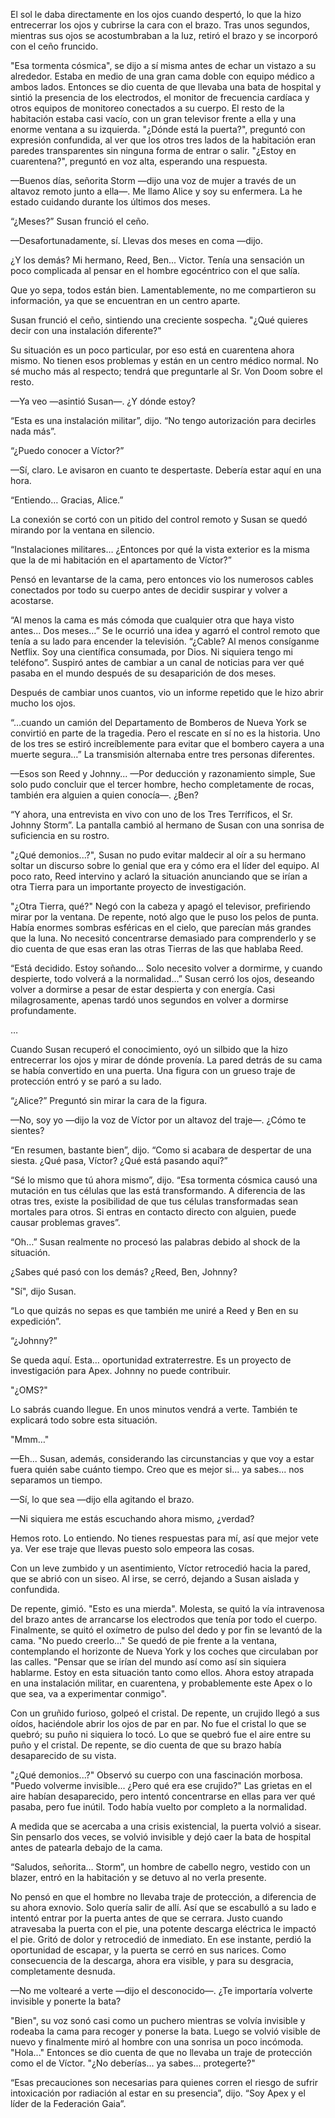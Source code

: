 
El sol le daba directamente en los ojos cuando despertó, lo que la hizo entrecerrar los ojos y cubrirse la cara con el brazo. Tras unos segundos, mientras sus ojos se acostumbraban a la luz, retiró el brazo y se incorporó con el ceño fruncido.

"Esa tormenta cósmica", se dijo a sí misma antes de echar un vistazo a su alrededor. Estaba en medio de una gran cama doble con equipo médico a ambos lados. Entonces se dio cuenta de que llevaba una bata de hospital y sintió la presencia de los electrodos, el monitor de frecuencia cardíaca y otros equipos de monitoreo conectados a su cuerpo. El resto de la habitación estaba casi vacío, con un gran televisor frente a ella y una enorme ventana a su izquierda. "¿Dónde está la puerta?", preguntó con expresión confundida, al ver que los otros tres lados de la habitación eran paredes transparentes sin ninguna forma de entrar o salir. "¿Estoy en cuarentena?", preguntó en voz alta, esperando una respuesta.

—Buenos días, señorita Storm —dijo una voz de mujer a través de un altavoz remoto junto a ella—. Me llamo Alice y soy su enfermera. La he estado cuidando durante los últimos dos meses.

“¿Meses?” Susan frunció el ceño.

—Desafortunadamente, sí. Llevas dos meses en coma —dijo.

¿Y los demás? Mi hermano, Reed, Ben... Victor. Tenía una sensación un poco complicada al pensar en el hombre egocéntrico con el que salía.

Que yo sepa, todos están bien. Lamentablemente, no me compartieron su información, ya que se encuentran en un centro aparte.

Susan frunció el ceño, sintiendo una creciente sospecha. "¿Qué quieres decir con una instalación diferente?"

Su situación es un poco particular, por eso está en cuarentena ahora mismo. No tienen esos problemas y están en un centro médico normal. No sé mucho más al respecto; tendrá que preguntarle al Sr. Von Doom sobre el resto.

—Ya veo —asintió Susan—. ¿Y dónde estoy?

“Esta es una instalación militar”, dijo. “No tengo autorización para decirles nada más”.

“¿Puedo conocer a Víctor?”

—Sí, claro. Le avisaron en cuanto te despertaste. Debería estar aquí en una hora.

“Entiendo… Gracias, Alice.”

La conexión se cortó con un pitido del control remoto y Susan se quedó mirando por la ventana en silencio.

“Instalaciones militares… ¿Entonces por qué la vista exterior es la misma que la de mi habitación en el apartamento de Víctor?”

Pensó en levantarse de la cama, pero entonces vio los numerosos cables conectados por todo su cuerpo antes de decidir suspirar y volver a acostarse.

“Al menos la cama es más cómoda que cualquier otra que haya visto antes... Dos meses…” Se le ocurrió una idea y agarró el control remoto que tenía a su lado para encender la televisión. “¿Cable? Al menos consíganme Netflix. Soy una científica consumada, por Dios. Ni siquiera tengo mi teléfono”. Suspiró antes de cambiar a un canal de noticias para ver qué pasaba en el mundo después de su desaparición de dos meses.

Después de cambiar unos cuantos, vio un informe repetido que le hizo abrir mucho los ojos.

“…cuando un camión del Departamento de Bomberos de Nueva York se convirtió en parte de la tragedia. Pero el rescate en sí no es la historia. Uno de los tres se estiró increíblemente para evitar que el bombero cayera a una muerte segura…” La transmisión alternaba entre tres personas diferentes.

—Esos son Reed y Johnny... —Por deducción y razonamiento simple, Sue solo pudo concluir que el tercer hombre, hecho completamente de rocas, también era alguien a quien conocía—. ¿Ben?

“Y ahora, una entrevista en vivo con uno de los Tres Terríficos, el Sr. Johnny Storm”. La pantalla cambió al hermano de Susan con una sonrisa de suficiencia en su rostro.

"¿Qué demonios...?", Susan no pudo evitar maldecir al oír a su hermano soltar un discurso sobre lo genial que era y cómo era el líder del equipo. Al poco rato, Reed intervino y aclaró la situación anunciando que se irían a otra Tierra para un importante proyecto de investigación.

"¿Otra Tierra, qué?" Negó con la cabeza y apagó el televisor, prefiriendo mirar por la ventana. De repente, notó algo que le puso los pelos de punta. Había enormes sombras esféricas en el cielo, que parecían más grandes que la luna. No necesitó concentrarse demasiado para comprenderlo y se dio cuenta de que esas eran las otras Tierras de las que hablaba Reed.

“Está decidido. Estoy soñando… Solo necesito volver a dormirme, y cuando despierte, todo volverá a la normalidad…” Susan cerró los ojos, deseando volver a dormirse a pesar de estar despierta y con energía. Casi milagrosamente, apenas tardó unos segundos en volver a dormirse profundamente.

…

Cuando Susan recuperó el conocimiento, oyó un silbido que la hizo entrecerrar los ojos y mirar de dónde provenía. La pared detrás de su cama se había convertido en una puerta. Una figura con un grueso traje de protección entró y se paró a su lado.

“¿Alice?” Preguntó sin mirar la cara de la figura.

—No, soy yo —dijo la voz de Víctor por un altavoz del traje—. ¿Cómo te sientes?

“En resumen, bastante bien”, dijo. “Como si acabara de despertar de una siesta. ¿Qué pasa, Víctor? ¿Qué está pasando aquí?”

“Sé lo mismo que tú ahora mismo”, dijo. “Esa tormenta cósmica causó una mutación en tus células que las está transformando. A diferencia de las otras tres, existe la posibilidad de que tus células transformadas sean mortales para otros. Si entras en contacto directo con alguien, puede causar problemas graves”.

“Oh…” Susan realmente no procesó las palabras debido al shock de la situación.

¿Sabes qué pasó con los demás? ¿Reed, Ben, Johnny?

"Sí", dijo Susan.

“Lo que quizás no sepas es que también me uniré a Reed y Ben en su expedición”.

“¿Johnny?”

Se queda aquí. Esta… oportunidad extraterrestre. Es un proyecto de investigación para Apex. Johnny no puede contribuir.

"¿OMS?"

Lo sabrás cuando llegue. En unos minutos vendrá a verte. También te explicará todo sobre esta situación.

"Mmm…"

—Eh... Susan, además, considerando las circunstancias y que voy a estar fuera quién sabe cuánto tiempo. Creo que es mejor si... ya sabes... nos separamos un tiempo.

—Sí, lo que sea —dijo ella agitando el brazo.

—Ni siquiera me estás escuchando ahora mismo, ¿verdad?

Hemos roto. Lo entiendo. No tienes respuestas para mí, así que mejor vete ya. Ver ese traje que llevas puesto solo empeora las cosas.

Con un leve zumbido y un asentimiento, Víctor retrocedió hacia la pared, que se abrió con un siseo. Al irse, se cerró, dejando a Susan aislada y confundida.

De repente, gimió. "Esto es una mierda". Molesta, se quitó la vía intravenosa del brazo antes de arrancarse los electrodos que tenía por todo el cuerpo. Finalmente, se quitó el oxímetro de pulso del dedo y por fin se levantó de la cama. "No puedo creerlo..." Se quedó de pie frente a la ventana, contemplando el horizonte de Nueva York y los coches que circulaban por las calles. "Pensar que se irían del mundo así como así sin siquiera hablarme. Estoy en esta situación tanto como ellos. Ahora estoy atrapada en una instalación militar, en cuarentena, y probablemente este Apex o lo que sea, va a experimentar conmigo".

Con un gruñido furioso, golpeó el cristal. De repente, un crujido llegó a sus oídos, haciéndole abrir los ojos de par en par. No fue el cristal lo que se quebró; su puño ni siquiera lo tocó. Lo que se quebró fue el aire entre su puño y el cristal. De repente, se dio cuenta de que su brazo había desaparecido de su vista.

"¿Qué demonios...?" Observó su cuerpo con una fascinación morbosa. "Puedo volverme invisible... ¿Pero qué era ese crujido?" Las grietas en el aire habían desaparecido, pero intentó concentrarse en ellas para ver qué pasaba, pero fue inútil. Todo había vuelto por completo a la normalidad.

A medida que se acercaba a una crisis existencial, la puerta volvió a sisear. Sin pensarlo dos veces, se volvió invisible y dejó caer la bata de hospital antes de patearla debajo de la cama.

“Saludos, señorita… Storm”, un hombre de cabello negro, vestido con un blazer, entró en la habitación y se detuvo al no verla presente.

No pensó en que el hombre no llevaba traje de protección, a diferencia de su ahora exnovio. Solo quería salir de allí. Así que se escabulló a su lado e intentó entrar por la puerta antes de que se cerrara. Justo cuando atravesaba la puerta con el pie, una potente descarga eléctrica le impactó el pie. Gritó de dolor y retrocedió de inmediato. En ese instante, perdió la oportunidad de escapar, y la puerta se cerró en sus narices. Como consecuencia de la descarga, ahora era visible, y para su desgracia, completamente desnuda.

—No me voltearé a verte —dijo el desconocido—. ¿Te importaría volverte invisible y ponerte la bata?

"Bien", su voz sonó casi como un puchero mientras se volvía invisible y rodeaba la cama para recoger y ponerse la bata. Luego se volvió visible de nuevo y finalmente miró al hombre con una sonrisa un poco incómoda. "Hola..." Entonces se dio cuenta de que no llevaba un traje de protección como el de Víctor. "¿No deberías... ya sabes... protegerte?"

“Esas precauciones son necesarias para quienes corren el riesgo de sufrir intoxicación por radiación al estar en su presencia”, dijo. “Soy Apex y el líder de la Federación Gaia”.